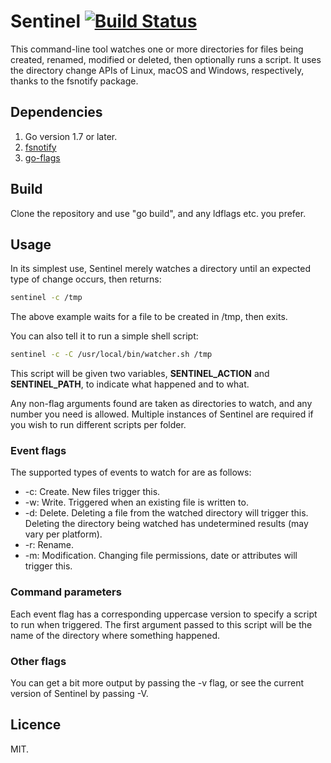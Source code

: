 # Sentinel [![Build Status](https://travis-ci.org/Urethramancer/sentinel.svg)](https://travis-ci.org/Urethramancer/sentinel)
This command-line tool watches one or more directories for files being created, renamed, modified or deleted, then optionally runs a script. It uses the directory change APIs of Linux, macOS and Windows, respectively, thanks to the fsnotify package.

## Dependencies
1. Go version 1.7 or later.
2. [fsnotify](https://github.com/fsnotify/fsnotify)
3. [go-flags](https://github.com/jessevdk/go-flags)

## Build
Clone the repository and use "go build", and any ldflags etc. you prefer.

## Usage
In its simplest use, Sentinel merely watches a directory until an expected type of change occurs, then returns:

```sh
sentinel -c /tmp
```

The above example waits for a file to be created in /tmp, then exits.

You can also tell it to run a simple shell script:

```sh
sentinel -c -C /usr/local/bin/watcher.sh /tmp
```

This script will be given two variables, **SENTINEL_ACTION** and **SENTINEL_PATH**, to indicate what happened and to what.

Any non-flag arguments found are taken as directories to watch, and any number you need is allowed. Multiple instances of Sentinel are required if you wish to run different scripts per folder.

### Event flags
The supported types of events to watch for are as follows:

+ -c: Create. New files trigger this.
+ -w: Write. Triggered when an existing file is written to.
+ -d: Delete. Deleting a file from the watched directory will trigger this. Deleting the directory being watched has undetermined results (may vary per platform).
+ -r: Rename.
+ -m: Modification. Changing file permissions, date or attributes will trigger this.

### Command parameters
Each event flag has a corresponding uppercase version to specify a script to run when triggered. The first argument passed to this script will be the name of the directory where something happened.

### Other flags
You can get a bit more output by passing the -v flag, or see the current version of Sentinel by passing -V.

## Licence
MIT.
